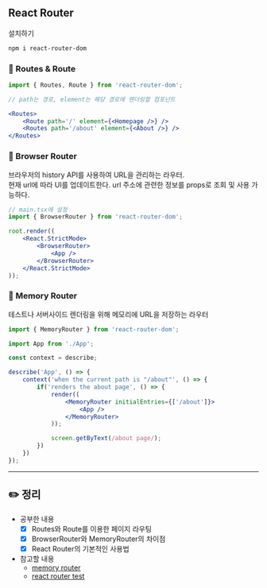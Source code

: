 ## React Router
설치하기
```bash
npm i react-router-dom
```

### 📍 Routes & Route

```jsx
import { Routes, Route } from 'react-router-dom';

// path는 경로, element는 해당 경로에 렌더링할 컴포넌트

<Routes>
    <Route path='/' element={<Homepage />} />
    <Routes path='/about' element={<About />} />
</Routes>
```

### 📍 Browser Router
브라우저의 history API를 사용하여 URL을 관리하는 라우터.    
현재 url에 따라 UI를 업데이트한다. url 주소에 관련한 정보를 props로 조회 및 사용 가능하다.

```jsx
// main.tsx에 설정
import { BrowserRouter } from 'react-router-dom';

root.render((
    <React.StrictMode>
        <BrowserRouter>
            <App />
        </BrowserRouter>
    </React.StrictMode>
));
```

### 📍 Memory Router
테스트나 서버사이드 렌더링을 위해 메모리에 URL을 저장하는 라우터

```jsx
import { MemoryRouter } from 'react-router-dom';

import App from './App';

const context = describe;

describe('App', () => {
    context('when the current path is "/about"', () => {
        if('renders the about page', () => {
            render((
                <MemoryRouter initialEntries={['/about']}>
                    <App />
                </MemoryRouter>
            ));

            screen.getByText(/about page/);
        })
    })
});
```

---

## ✏️ 정리
- 공부한 내용   
    * [x] Routes와 Route를 이용한 페이지 라우팅
    * [x] BrowserRouter와 MemoryRouter의 차이점
    * [x] React Router의 기본적인 사용법

- 참고할 내용
    * [memory router](https://reactrouter.com/en/main/router-components/memory-router)
    * [react router test](https://github.com/remix-run/react-router/tree/main/packages/react-router/__tests__)
